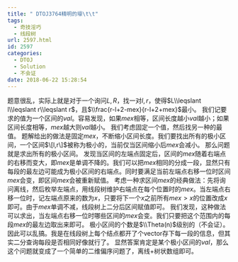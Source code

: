 ```yaml
---
title: " DTOJ3764精明的壕\t\t"
tags:
  - 奇技淫巧
  - 线段树
url: 2597.html
id: 2597
categories:
  - DTOJ
  - Solution
  - 不会证
date: 2018-06-22 15:28:54
---
```


题意很乱，实际上就是对于一个询问$L,R$，找一对$l,r$，使得$L\\leqslant l\\leqslant r\\leqslant r$，且$\\frac{r-l+2-mex}{r-l+2+mex}$最小。 我们记要求的值为一个区间的$val$。容易发现，如果$mex$相等，区间长度越小$val$越小；如果区间长度相等，$mex$越大则$val$越小。 我们考虑固定一个值，然后找另一种的最值。 题解给出的做法是固定$mex$，不断缩小区间长度。我们要找出所有的极小区间，一个区间$\[l,r\]$被称为极小的，当前仅当区间缩小后$mex$会减小。 那么问题就是求出所有的极小区间。 发现当区间的左端点固定后，区间的$mex$随着右端点的右移而变大，即$mex$是单调不降的。我们可以把$mex$相同的分成一段，显然只有每段的最左边可能成为极小区间的右端点。同时要满足当前左端点右移一位时区间$mex$会变，即区间$mex$会被重新赋值。 考虑一种求区间$mex$的经典做法：先将询问离线，然后枚举左端点，用线段树维护右端点在每个位置时的$mex$。当左端点右移一位时，记左端点原来的数为$x$，只要将下一个$x$之前所有$mex>x$的位置改成$x$即可。由于$mex$单调不减，线段树上二分后区间赋值即可。 我们发现，这种做法可以求出，当左端点右移一位时哪些区间的$mex$会变。我们只要把这个范围内的每段$mex$的最左边取出来即可。 极小区间的个数是$\\Theta(n)$级别的（不会证）。因此可以乱搞。我是在线段树上每个结点都开了个vector存下每一段的信息，但其实二分查询每段是否相同好像就行了。 显然答案肯定是某个极小区间的$val$，那么这个问题就变成了一个简单的二维偏序问题了，离线+树状数组即可。